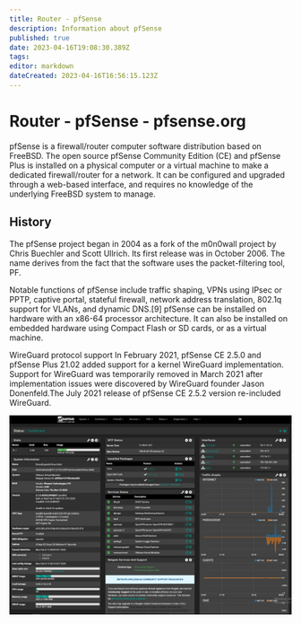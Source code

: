 ```yaml
---
title: Router - pfSense
description: Information about pfSense
published: true
date: 2023-04-16T19:08:30.389Z
tags: 
editor: markdown
dateCreated: 2023-04-16T16:56:15.123Z
---
```


# Router - pfSense - pfsense.org

pfSense is a firewall/router computer software distribution based on FreeBSD. The open source pfSense Community Edition (CE) and pfSense Plus is installed on a physical computer or a virtual machine to make a dedicated firewall/router for a network. It can be configured and upgraded through a web-based interface, and requires no knowledge of the underlying FreeBSD system to manage.

## History
The pfSense project began in 2004 as a fork of the m0n0wall project by Chris Buechler and Scott Ullrich. Its first release was in October 2006. The name derives from the fact that the software uses the packet-filtering tool, PF.

Notable functions of pfSense include traffic shaping, VPNs using IPsec or PPTP, captive portal, stateful firewall, network address translation, 802.1q support for VLANs, and dynamic DNS.[9] pfSense can be installed on hardware with an x86-64 processor architecture. It can also be installed on embedded hardware using Compact Flash or SD cards, or as a virtual machine.

WireGuard protocol support
In February 2021, pfSense CE 2.5.0 and pfSense Plus 21.02 added support for a kernel WireGuard implementation. Support for WireGuard was temporarily removed in March 2021 after implementation issues were discovered by WireGuard founder Jason Donenfeld.The July 2021 release of pfSense CE 2.5.2 version re-included WireGuard. 

![dashboard_pfsense_2.6.0.jpg](/images/site/dashboard_pfsense_2.6.0.jpg)